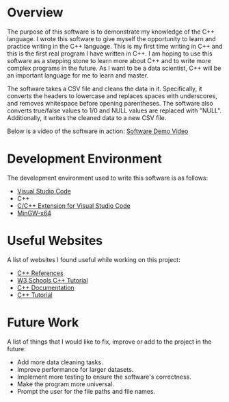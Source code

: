 # Overview

The purpose of this software is to demonstrate my knowledge of the C++ language. I wrote this software to give myself the opportunity to learn and practice writing in the C++ language. This is my first time writing in C++ and this is the first real program I have written in C++. I am hoping to use this software as a stepping stone to learn more about C++ and to write more complex programs in the future. As I want to be a data scientist, C++ will be an important language for me to learn and master.

The software takes a CSV file and cleans the data in it. Specifically, it converts the headers to lowercase and replaces spaces with underscores, and removes whitespace before opening parentheses. The software also converts true/false values to 1/0 and NULL values are replaced with "NULL". Additionally, it writes the cleaned data to a new CSV file.

Below is a video of the software in action:
[Software Demo Video](https://youtu.be/33i-g9-UMX0)

# Development Environment

The development environment used to write this software is as follows:

- [Visual Studio Code](https://code.visualstudio.com/Download)
- C++
- [C/C++ Extension for Visual Studio Code](https://code.visualstudio.com/docs/languages/cpp)
- [MinGW-x64](https://www.msys2.org/)

# Useful Websites

A list of websites I found useful while working on this project:

- [C++ References](https://cplusplus.com/reference/)
- [W3 Schools C++ Tutorial](https://www.w3schools.com/cpp/)
- [C++ Documentation](https://learn.microsoft.com/en-us/cpp/cpp/?view=msvc-170)
- [C++ Tutorial](https://www.tutorialspoint.com/cplusplus/index.htm)

# Future Work

A list of things that I would like to fix, improve or add to the project in the future:

- Add more data cleaning tasks.
- Improve performance for larger datasets.
- Implement more testing to ensure the software's correctness.
- Make the program more universal.
- Prompt the user for the file paths and file names.
